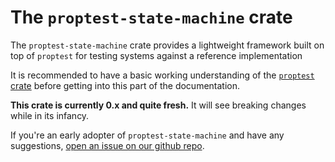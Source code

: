 # The `proptest-state-machine` crate

The `proptest-state-machine` crate provides a lightweight framework built on top of `proptest` for testing systems against a reference implementation

It is recommended to have a basic working understanding of the [`proptest`
crate](/proptest/index.md) before getting into this part of the
documentation.

**This crate is currently 0.x and quite fresh.** It will see breaking
changes while in its infancy.

If you're an early adopter of `proptest-state-machine` and have any suggestions, [open an issue on our github repo](https://github.com/proptest-rs/proptest/issues/new).
